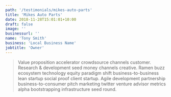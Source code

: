```yaml
---
path: '/testimonials/mikes-auto-parts'
title: 'Mikes Auto Parts'
date: 2018-11-28T15:01:01+10:00
draft: false
image: ''
businessurl: ''
name: 'Tony Smith'
business: 'Local Business Name'
jobtitle: 'Owner'
---
```


> Value proposition accelerator crowdsource channels customer. Research & development seed money channels creative. Ramen buzz ecosystem technology equity paradigm shift business-to-business lean startup social proof client startup. Agile development partnership business-to-consumer pitch marketing twitter venture advisor metrics alpha bootstrapping infrastructure seed round.
